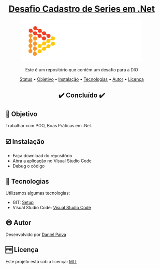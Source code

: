 <h1 align="center">
<a href="https://github.com/danhpaiva/dio-desafio-cadastro-serie-net">Desafio Cadastro de Series em .Net</a>
</h1>

<p align="center">
  <a href="#">
    <img src="src\logo.png" width="400" alt="DIO">
  </a>
</p>
<p align="center">
    Este é um repositório que contém um desafio para a DIO
</p>

<p align="center">
 <a href="#status">Status</a> • 
 <a href="#objective">Objetivo</a> •
 <a href="#installation">Instalação</a> • 
 <a href="#technology">Tecnologias</a> • 
 <a href="#author">Autor</a> • 
 <a href="#licence">Licença</a>
</p>

<h2 align="center" id=status> 
	✔️ Concluído ✔️
</h2>

<h2 id=objective>📜 Objetivo</h2>

Trabalhar com POO, Boas Práticas em .Net.

<h2 id=installation>☑️ Instalação</h2>

- Faça download do repositório
- Abra a aplicação no Visual Studio Code
- Debug o código

<h2 id=technology>🧰 Tecnologias</h2>
Utilizamos algumas tecnologias:

- GIT: <a href="https://git-scm.com/downloads">Setup</a>
- Visual Studio Code: <a href="https://code.visualstudio.com/download">Visual Studio Code</a>
  
<h2 id=author>😄 Autor</h2>
Desenvolvido por <a href="https://www.linkedin.com/in/danhpaiva/">Daniel Paiva</a>

<h2 id=licence>🆓 Licença</h2>
Este projeto está sob a licença: 
<a href="https://github.com/danhpaiva/dio-desafio-cadastro-serie-net/blob/main/LICENSE">MIT</a>